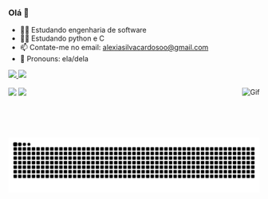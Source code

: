 ### Olá 👋

- 👩‍🎓 Estudando engenharia de software
- 👩‍💻 Estudando python e C
- 📫 Contate-me no email: alexiasilvacardosoo@gmail.com 
- 👡 Pronouns: ela/dela

 <div>
  <a href="https://github.com/alexianaa/alexianaa">
  <img height="180em" src="https://github-readme-stats.vercel.app/api?username=alexianaa&show_icons=true&theme=jolly&include_all_commits=true&count_private=true"/>
  <img height="180em" src="https://github-readme-stats.vercel.app/api/top-langs/?username=alexianaa&layout=compact&langs_count=7&theme=jolly"/>
</div>

 <div style="display: inline_block"><br>
  <img height="100em" align="right" alt="Gif" src="https://media2.giphy.com/media/qQRfz2VfUbDeebczif/giphy.gif?cid=ecf05e47zsfeaxfkis8vrqqcxtc3charyn1feon96dhd7sqa&rid=giphy.gif&ct=g">
</div>
 
 <div> 
  <a href="https://www.instagram.com/alexiansc_/?hl=pt-br" target="_blank"><img src="https://img.shields.io/badge/-Instagram-%23E4405F?style=for-the-badge&logo=instagram&logoColor=white" target="_blank"></a>
  <a href="https://www.linkedin.com/in/alexia-naara-bb42271aa/" target="_blank"><img src="https://img.shields.io/badge/-LinkedIn-%230077B5?style=for-the-badge&logo=linkedin&logoColor=white" target="_blank"></a>
  
   ![Snake animation](https://github.com/alexianaa/alexianaa/blob/output/github-contribution-grid-snake.svg)

</div>
 
